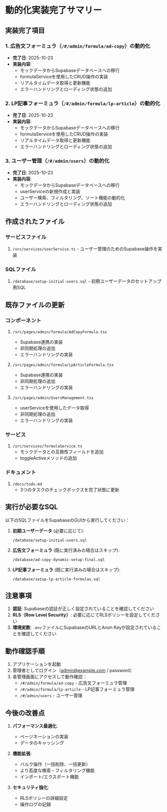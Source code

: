 # 動的化実装完了サマリー

## 実装完了項目

### 1. 広告文フォーミュラ（`/#/admin/formula/ad-copy`）の動的化
- **完了日**: 2025-10-23
- **実装内容**:
  - モックデータからSupabaseデータベースへの移行
  - formulaServiceを使用したCRUD操作の実装
  - リアルタイムデータ取得と更新機能
  - エラーハンドリングとローディング状態の追加

### 2. LP記事フォーミュラ（`/#/admin/formula/lp-article`）の動的化
- **完了日**: 2025-10-23
- **実装内容**:
  - モックデータからSupabaseデータベースへの移行
  - formulaServiceを使用したCRUD操作の実装
  - リアルタイムデータ取得と更新機能
  - エラーハンドリングとローディング状態の追加

### 3. ユーザー管理（`/#/admin/users`）の動的化
- **完了日**: 2025-10-23
- **実装内容**:
  - モックデータからSupabaseデータベースへの移行
  - userServiceの新規作成と実装
  - ユーザー検索、フィルタリング、ソート機能の動的化
  - エラーハンドリングとローディング状態の追加

## 作成されたファイル

### サービスファイル
1. `/src/services/userService.ts` - ユーザー管理のためのSupabase操作を実装

### SQLファイル
1. `/database/setup-initial-users.sql` - 初期ユーザーデータのセットアップ用SQL

## 既存ファイルの更新

### コンポーネント
1. `/src/pages/admin/formula/AdCopyFormula.tsx`
   - Supabase連携の実装
   - 非同期処理の追加
   - エラーハンドリングの実装

2. `/src/pages/admin/formula/LpArticleFormula.tsx`
   - Supabase連携の実装
   - 非同期処理の追加
   - エラーハンドリングの実装

3. `/src/pages/admin/UsersManagement.tsx`
   - userServiceを使用したデータ取得
   - 非同期処理の追加
   - エラーハンドリングの実装

### サービス
1. `/src/services/formulaService.ts`
   - モックデータとの互換性フィールドを追加
   - toggleActiveメソッドの追加

### ドキュメント
1. `/docs/todo.md`
   - 3つのタスクのチェックボックスを完了状態に更新

## 実行が必要なSQL

以下のSQLファイルをSupabaseのGUIから実行してください：

1. **初期ユーザーデータ** (必要に応じて):
   ```
   /database/setup-initial-users.sql
   ```

2. **広告文フォーミュラ** (既に実行済みの場合はスキップ):
   ```
   /database/ad-copy-dynamic-setup-final.sql
   ```

3. **LP記事フォーミュラ** (既に実行済みの場合はスキップ):
   ```
   /database/setup-lp-article-formulas.sql
   ```

## 注意事項

1. **認証**: Supabaseの認証が正しく設定されていることを確認してください
2. **RLS（Row Level Security）**: 必要に応じてRLSポリシーを設定してください
3. **環境変数**: `.env`ファイルにSupabaseのURLとAnon Keyが設定されていることを確認してください

## 動作確認手順

1. アプリケーションを起動
2. 管理者としてログイン（admin@example.com / password）
3. 各管理画面にアクセスして動作確認：
   - `/#/admin/formula/ad-copy` - 広告文フォーミュラ管理
   - `/#/admin/formula/lp-article` - LP記事フォーミュラ管理
   - `/#/admin/users` - ユーザー管理

## 今後の改善点

1. **パフォーマンス最適化**: 
   - ページネーションの実装
   - データのキャッシング

2. **機能拡張**:
   - バルク操作（一括削除、一括更新）
   - より高度な検索・フィルタリング機能
   - インポート/エクスポート機能

3. **セキュリティ強化**:
   - RLSポリシーの詳細設定
   - 操作ログの記録